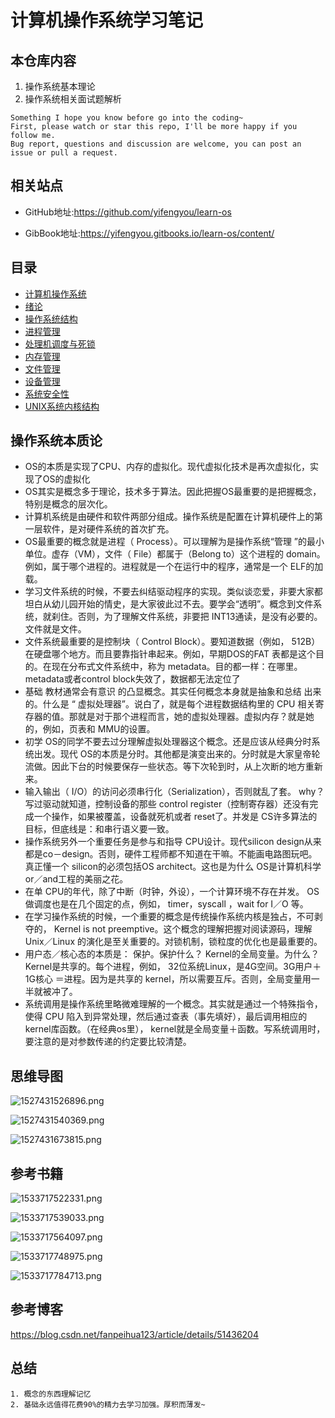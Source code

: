 # 计算机操作系统学习笔记

## 本仓库内容

1. 操作系统基本理论
2. 操作系统相关面试题解析

```
Something I hope you know before go into the coding~
First, please watch or star this repo, I'll be more happy if you follow me.
Bug report, questions and discussion are welcome, you can post an issue or pull a request.
```

## 相关站点

* GitHub地址:<https://github.com/yifengyou/learn-os>

* GibBook地址:<https://yifengyou.gitbooks.io/learn-os/content/>

## 目录

* [计算机操作系统](README.md)
* [绪论](docs/index/绪论.md)
* [操作系统结构](docs/osstructure/操作系统结构.md)
* [进程管理](docs/process/进程管理.md)
* [处理机调度与死锁](docs/schedule/处理机调度与死锁.md)
* [内存管理](docs/mem/内存管理.md)
* [文件管理](docs/filesystem/文件管理.md)
* [设备管理](docs/devicemanagement/设备管理.md)
* [系统安全性](docs/security/系统安全性.md)
* [UNIX系统内核结构](docs/unixkernel/UNIX系统内核结构.md)

## 操作系统本质论


* OS的本质是实现了CPU、内存的虚拟化。现代虚拟化技术是再次虚拟化，实现了OS的虚拟化
* OS其实是概念多于理论，技术多于算法。因此把握OS最重要的是把握概念，特别是概念的层次化。
* 计算机系统是由硬件和软件两部分组成。操作系统是配置在计算机硬件上的第一层软件，是对硬件系统的首次扩充。
* OS最重要的概念就是进程（ Process）。可以理解为是操作系统“管理 ”的最小单位。虚存（VM），文件（ File）都属于（Belong to）这个进程的 domain。例如，属于哪个进程的。进程就是一个在运行中的程序，通常是一个 ELF的加载。
* 学习文件系统的时候，不要去纠结驱动程序的实现。类似谈恋爱，非要大家都坦白从幼儿园开始的情史，是大家彼此过不去。要学会“透明”。概念到文件系统，就刹住。否则，为了理解文件系统，非要把 INT13通读，是没有必要的。文件就是文件。
* 文件系统最重要的是控制块（ Control Block）。要知道数据（例如， 512B）在硬盘哪个地方。而且要靠指针串起来。例如，早期DOS的FAT 表都是这个目的。在现在分布式文件系统中，称为 metadata。目的都一样：在哪里。 metadata或者control block失效了，数据都无法定位了
* 基础 教材通常会有意识 的凸显概念。其实任何概念本身就是抽象和总结 出来的。什么是 “ 虚拟处理器”。说白了，就是每个进程数据结构里的 CPU 相关寄存器的值。那就是对于那个进程而言，她的虚拟处理器。虚拟内存？就是她的，例如，页表和 MMU的设置。
* 初学 OS的同学不要去过分理解虚拟处理器这个概念。还是应该从经典分时系统出发。现代 OS的本质是分时。其他都是演变出来的。分时就是大家皇帝轮流做。因此下台的时候要保存一些状态。等下次轮到时，从上次断的地方重新来。
* 输入输出（ I/O）的访问必须串行化（Serialization），否则就乱了套。 why？写过驱动就知道，控制设备的那些 control register（控制寄存器）还没有完成一个操作，如果被覆盖，设备就死机或者 reset了。并发是 CS许多算法的目标，但底线是：和串行语义要一致。
* 操作系统另外一个重要任务是参与和指导 CPU设计。现代silicon design从来都是co－design。否则，硬件工程师都不知道在干嘛。不能画电路图玩吧。真正懂一个 silicon的必须包括OS architect。这也是为什么 OS是计算机科学 or／and工程的美丽之花。
* 在单 CPU的年代，除了中断（时钟，外设），一个计算环境不存在并发。 OS做调度也是在几个固定的点，例如， timer，syscall ，wait for I／O 等。
* 在学习操作系统的时候，一个重要的概念是传统操作系统内核是独占，不可剥夺的， Kernel is not preemptive。这个概念的理解把握对阅读源码，理解 Unix／Linux 的演化是至关重要的。对锁机制，锁粒度的优化也是最重要的。
* 用户态／核心态的本质是： 保护。保护什么？ Kernel的全局变量。为什么？ Kernel是共享的。每个进程，例如， 32位系统Linux，是4G空间。3G用户＋ 1G核心 ＝进程。因为是共享的 kernel，所以需要互斥。否则，全局变量用一半就被冲了。
* 系统调用是操作系统里略微难理解的一个概念。其实就是通过一个特殊指令，使得 CPU 陷入到异常处理，然后通过查表（事先填好），最后调用相应的 kernel库函数。（在经典os里）， kernel就是全局变量＋函数。写系统调用时，要注意的是对参数传递的约定要比较清楚。

## 思维导图

![1527431526896.png](image/1527431526896.png)

![1527431540369.png](image/1527431540369.png)

![1527431673815.png](image/1527431673815.png)

## 参考书籍

![1533717522331.png](image/1533717522331.png)

![1533717539033.png](image/1533717539033.png)

![1533717564097.png](image/1533717564097.png)

![1533717748975.png](image/1533717748975.png)

![1533717784713.png](image/1533717784713.png)


## 参考博客

<https://blog.csdn.net/fanpeihua123/article/details/51436204>


## 总结
```
1. 概念的东西理解记忆
2. 基础永远值得花费90%的精力去学习加强。厚积而薄发~
```
